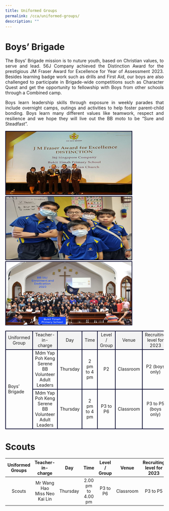 ```yaml
---
title: Uniformed Groups
permalink: /cca/uniformed-groups/
description: ""
---
```

# Boys’ Brigade 

<p align="justify">The Boys’ Brigade mission is to nuture youth, based on Christian values, to serve and lead. 56J Company achieved the Distinction Award for the prestigious JM Fraser Award for Excellence for Year of Assessment 2023. Besides learning badge work such as drills and First Aid, our boys are also challenged to participate in Brigade-wide competitions such as Character Quest and get the opportunity to fellowship with Boys from other schools through a Combined camp.</p>
<p align="justify">Boys learn leadership skills through exposure in weekly parades that include overnight camps, outings and activities to help foster parent-child bonding. Boys learn many different values like teamwork, respect and resilience and we hope they will live out the BB moto to be “Sure and Steadfast”.  </p>
<img style="border:2px solid #0A0B30; width:400px;height:200px;" src="/images/CCA/bb%20picture%201.jpeg"><img style="border:2px solid #0A0B30; width:400px;height:200px;" src="/images/CCA/bb%20picture%202.jpeg"><img style="border:2px solid #0A0B30; width:400px;height:200px;" src="/images/CCA/bb%20picture%203.jpeg"><br>

<table><tbody><tr>
<td style="border:2px solid #0A0B30; background-color:#f3f3f3; text-align: center; width:25%">Uniformed Group</td>
<td style="border:2px solid #0A0B30; background-color:#f3f3f3; text-align: center; width:25%">Teacher-in-charge</td>
<td style="border:2px solid #0A0B30; background-color:#f3f3f3; text-align: center; width:25%">Day</td>
<td style="border:2px solid #0A0B30; background-color:#f3f3f3; text-align: center; width:25%">Time</td>
<td style="border:2px solid #0A0B30; background-color:#f3f3f3; text-align: center; width:25%">Level / Group</td>
<td style="border:2px solid #0A0B30; background-color:#f3f3f3; text-align: center; width:25%"> Venue</td>
<td style="border:2px solid #0A0B30; background-color:#f3f3f3; text-align: center; width:25%">Recruiting level for 2023</td></tr>
<tr><td style="border:2px solid #0A0B30; text-align: middle; width:25%" rowspan="2">Boys’ Brigade</td>
<td style="border:2px solid #0A0B30; text-align: center; width:25%">Mdm Yap Poh Keng Serene <br>BB Volunteer Adult Leaders</td><td style="border:2px solid #0A0B30; text-align: center; width:25%;">Thursday</td><td style="border:2px solid #0A0B30; text-align: center; width:25%;">2 pm to 4 pm</td><td style="border:2px solid #0A0B30; text-align: center; width:25%;">P2</td><td style="border:2px solid #0A0B30; text-align: center; width:25%;">Classroom</td><td style="border:2px solid #0A0B30; text-align: center; width:25%;">P2 (boys only)</td></tr>
<tr>
<td style="border:2px solid #0A0B30; text-align: center; width:25%;">Mdm Yap Poh Keng Serene <br>BB Volunteer Adult Leaders</td><td style="border:2px solid #0A0B30; text-align: center; width:25%;">Thursday</td><td style="border:2px solid #0A0B30; text-align: center; width:25%;">2 pm to 4 pm</td><td style="border:2px solid #0A0B30; text-align: center; width:25%;"> P3 to P6</td><td style="border:2px solid #0A0B30; text-align: center; width:25%;">Classroom</td><td style="border:2px solid #0A0B30; text-align: center; width:25%;">P3 to P5 (boys only)</td>
</tr></tbody></table>


# Scouts

| Uniformed Groups |                           Teacher-in-charge                           |   Day    |        Time        | Level / Group |   Venue   | Recruiting level for 2023|
| :-------------: | :-------------------------------------------------------------------: | :------: | :----------: | :-----------: | :-------: | :------------------------------: |
|      Scouts      |       Mr Wang Hao<br>Miss Neo Kai Lin                       | Thursday | 2.00 pm to 4.00 pm |   P3 to P6    | Classroom |             P3 to P5